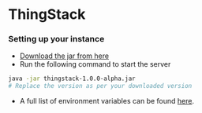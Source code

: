 ThingStack
==============


### Setting up your instance

- [Download the jar from here](https://github.com/superstackhq/thingstack/releases)
- Run the following command to start the server

```sh
java -jar thingstack-1.0.0-alpha.jar
# Replace the version as per your downloaded version
```

- A full list of environment variables can be found [here](https://github.com/superstackhq/thingstack/blob/main/src/main/resources/application.properties).
